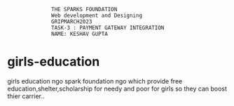                   THE SPARKS FOUNDATION
                  Web development and Designing
                  GRIPMARCH2023
                  TASK-3 : PAYMENT GATEWAY INTEGRATION
                  NAME: KESHAV GUPTA






# girls-education
girls education ngo
spark foundation ngo which provide free education,shelter,scholarship for needy and poor for girls so they can boost thier carrier..
